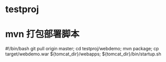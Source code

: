# testproj
# mvn 打包部署脚本
#!/bin/bash
git pull origin master;
cd testproj/webdemo;
mvn package;
cp target/webdemo.war ${tomcat_dir}/webapps;
${tomcat_dir}/bin/startup.sh
